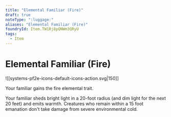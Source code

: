 ```yaml
---
title: "Elemental Familiar (Fire)"
draft: true
noteType: ":luggage:"
aliases: "Elemental Familiar (Fire)"
foundryId: Item.TW1Rj8pQNWm3QRyU
tags:
  - Item
---
```


# Elemental Familiar (Fire)
![[systems-pf2e-icons-default-icons-action.svg|150]]

Your familiar gains the fire elemental trait.

Your familiar sheds bright light in a 20-foot radius (and dim light for the next 20 feet) and emits warmth. Creatures who remain within a 15 foot emanation don't take damage from severe environmental cold.
